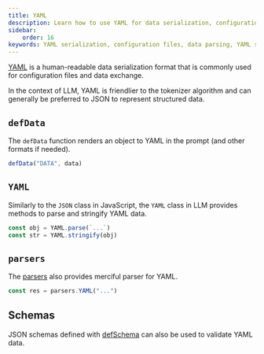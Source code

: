 ```yaml
---
title: YAML
description: Learn how to use YAML for data serialization, configuration, and parsing in LLM with defData, YAML class, and JSON schema validation.
sidebar:
    order: 16
keywords: YAML serialization, configuration files, data parsing, YAML stringify, YAML parse
---
```


[YAML](https://yaml.org/) is a human-readable data serialization format that is commonly used for configuration files and data exchange.

In the context of LLM, YAML is friendlier to the tokenizer algorithm and can generally be preferred to JSON to represent structured data.

## `defData`

The `defData` function renders an object to YAML in the prompt (and other formats if needed).

```js
defData("DATA", data)
```

## `YAML`

Similarly to the `JSON` class in JavaScript, the `YAML` class in LLM provides methods to parse and stringify YAML data.

```js
const obj = YAML.parse(`...`)
const str = YAML.stringify(obj)
```

## `parsers`

The [parsers](/genaiscript/reference/scripts/parsers) also provides merciful parser for YAML.

```js
const res = parsers.YAML("...")
```

## Schemas

JSON schemas defined with [defSchema](/genaiscript/reference/scripts/schemas) can also be used to validate YAML data.
